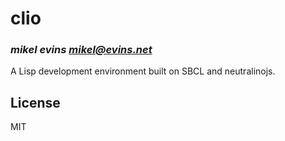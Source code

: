 # clio
### _mikel evins <mikel@evins.net>_

A Lisp development environment built on SBCL and neutralinojs.

## License

MIT

